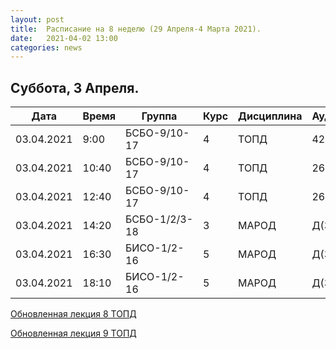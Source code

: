 ```yaml
---
layout: post
title:  Расписание на 8 неделю (29 Апреля-4 Марта 2021).
date:   2021-04-02 13:00
categories: news
---
```


## Суббота, 3 Апреля.

| Дата          | Время   | Группа        | Курс | Дисциплина  | Аудитория |
| ------------- | ------- | ------------- | ---- | ----------- | --------- |
|03.04.2021     | 9:00    |БСБО-9/10-17   |4     |ТОПД         |426а       |
|03.04.2021     |10:40    |БСБО-9/10-17   |4     |ТОПД         |269        |
|03.04.2021     |12:40    |БСБО-9/10-17   |4     |ТОПД         |269        |
|03.04.2021     |14:20    |БСБО-1/2/3-18  |3     |МАРОД        |Д(334)     |
|03.04.2021     |16:30    |БИСО-1/2-16    |5     |МАРОД        |Д(334)     |
|03.04.2021     |18:10    |БИСО-1/2-16    |5     |МАРОД        |Д(334)     |

[Обновленная лекция 8 ТОПД](https://colab.research.google.com/drive/1SWpAc4E4tixAu_5FMLzrdpaIq9aKqy6O?usp=sharing)


[Обновленная лекция 9 ТОПД](https://colab.research.google.com/drive/1Wba7QyN12kJ-vv8o-Vxg5R1Ka4exZO9d?usp=sharing)



